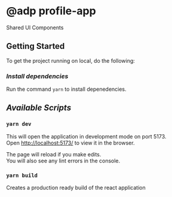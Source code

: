 # @adp profile-app

Shared UI Components

## Getting Started

To get the project running on local, do the following:

### _Install dependencies_

Run the command `yarn` to install depenedencies.

## _Available Scripts_

### `yarn dev`

This will open the application in development mode on port 5173.\
Open [http://localhost:5173/](http://localhost:5173/) to view it in the browser.

The page will reload if you make edits.\
You will also see any lint errors in the console.

### `yarn build`

Creates a production ready build of the react application